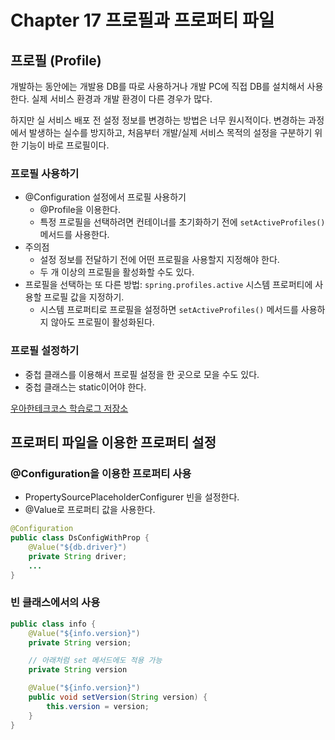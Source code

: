 # Chapter 17 프로필과 프로퍼티 파일

## 프로필 (Profile)

개발하는 동안에는 개발용 DB를 따로 사용하거나 개발 PC에 직접 DB를 설치해서 사용한다. 실제 서비스 환경과 개발 환경이 다른 경우가 많다.

하지만 실 서비스 배포 전 설정 정보를 변경하는 방법은 너무 원시적이다. 변경하는 과정에서 발생하는 실수를 방지하고, 처음부터 개발/실제 서비스 목적의 설정을 구분하기 위한 기능이 바로 프로필이다.

### 프로필 사용하기

- @Configuration 설정에서 프로필 사용하기
    - @Profile을 이용한다.
    - 특정 프로필을 선택하려면 컨테이너를 초기화하기 전에 `setActiveProfiles()` 메서드를 사용한다.
- 주의점
    - 설정 정보를 전달하기 전에 어떤 프로필을 사용할지 지정해야 한다.
    - 두 개 이상의 프로필을 활성화할 수도 있다.
- 프로필을 선택하는 또 다른 방법: `spring.profiles.active` 시스템 프로퍼티에 사용할 프로필 값을 지정하기.
    - 시스템 프로퍼티로 프로필을 설정하면 `setActiveProfiles()` 메서드를 사용하지 않아도 프로필이 활성화된다.

### 프로필 설정하기

- 중첩 클래스를 이용해서 프로필 설정을 한 곳으로 모을 수도 있다.
- 중첩 클래스는 static이어야 한다.

[우아한테크코스 학습로그 저장소](https://prolog.techcourse.co.kr/studylogs/2433)

## 프로퍼티 파일을 이용한 프로퍼티 설정

### @Configuration을 이용한 프로퍼티 사용

- PropertySourcePlaceholderConfigurer 빈을 설정한다.
- @Value로 프로퍼티 값을 사용한다.

```java
@Configuration
public class DsConfigWithProp {
    @Value("${db.driver}")
    private String driver;
    ...
}
```

### 빈 클래스에서의 사용

```java
public class info {
    @Value("${info.version}")
    private String version;

    // 아래처럼 set 메서드에도 적용 가능
    private String version

    @Value("${info.version}")
    public void setVersion(String version) {
        this.version = version;
    }
}
```

